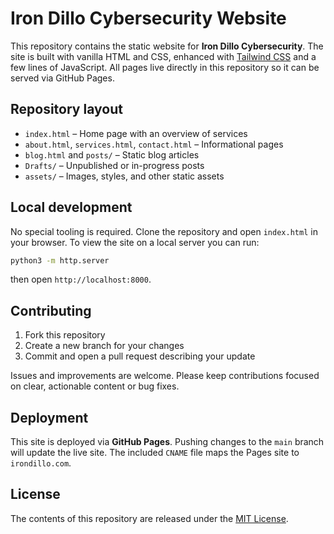 # Iron Dillo Cybersecurity Website

This repository contains the static website for **Iron Dillo Cybersecurity**. The site is built with vanilla HTML and CSS, enhanced with [Tailwind CSS](https://tailwindcss.com/) and a few lines of JavaScript. All pages live directly in this repository so it can be served via GitHub Pages.

## Repository layout

- `index.html` – Home page with an overview of services
- `about.html`, `services.html`, `contact.html` – Informational pages
- `blog.html` and `posts/` – Static blog articles
- `Drafts/` – Unpublished or in-progress posts
- `assets/` – Images, styles, and other static assets

## Local development

No special tooling is required. Clone the repository and open `index.html` in your browser. To view the site on a local server you can run:

```bash
python3 -m http.server
```

then open `http://localhost:8000`.

## Contributing

1. Fork this repository
2. Create a new branch for your changes
3. Commit and open a pull request describing your update

Issues and improvements are welcome. Please keep contributions focused on clear, actionable content or bug fixes.

## Deployment

This site is deployed via **GitHub Pages**. Pushing changes to the `main` branch will update the live site. The included `CNAME` file maps the Pages site to `irondillo.com`.

## License

The contents of this repository are released under the [MIT License](LICENSE).
